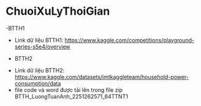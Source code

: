 # ChuoiXuLyThoiGian
-BTTH1
+ Link dữ liệu BTTH1: https://www.kaggle.com/competitions/playground-series-s5e4/overview 

- BTTH2
+ Link dữ liệu BTTH2: https://www.kaggle.com/datasets/imtkaggleteam/household-power-consumption/data
+ file code và word được tải lên trong file zip BTTH_LuongTuanAnh_2251262571_64TTNT1
